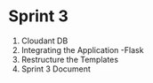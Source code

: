 # Sprint 3
1) Cloudant DB
2) Integrating the Application -Flask
3) Restructure the Templates
4) Sprint 3 Document
